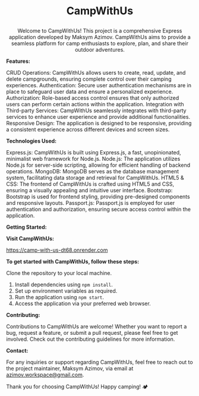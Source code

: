 # <p align="center"><b>CampWithUs</b></p>

<p align="center"> Welcome to CampWithUs! This project is a comprehensive Express application developed by Maksym Azimov. CampWithUs aims to provide a seamless platform for camp enthusiasts to explore, plan, and share their outdoor adventures.</p>
<b>Features:</b>

  CRUD Operations: CampWithUs allows users to create, read, update, and delete campgrounds, ensuring complete control over their camping experiences.
  Authentication: Secure user authentication mechanisms are in place to safeguard user data and ensure a personalized experience.
  Authorization: Role-based access control ensures that only authorized users can perform certain actions within the application.
  Integration with Third-party Services: CampWithUs seamlessly integrates with third-party services to enhance user experience and provide additional functionalities.
  Responsive Design: The application is designed to be responsive, providing a consistent experience across different devices and screen sizes.

<b>Technologies Used:</b>

  Express.js: CampWithUs is built using Express.js, a fast, unopinionated, minimalist web framework for Node.js.
  Node.js: The application utilizes Node.js for server-side scripting, allowing for efficient handling of backend operations.
  MongoDB: MongoDB serves as the database management system, facilitating data storage and retrieval for CampWithUs.
  HTML5 & CSS: The frontend of CampWithUs is crafted using HTML5 and CSS, ensuring a visually appealing and intuitive user interface.
  Bootstrap: Bootstrap is used for frontend styling, providing pre-designed components and responsive layouts.
  Passport.js: Passport.js is employed for user authentication and authorization, ensuring secure access control within the application.

<b>Getting Started:</b>

<b>Visit CampWithUs:</b>

https://camp-with-us-dt68.onrender.com

<b>To get started with CampWithUs, follow these steps:</b>

  Clone the repository to your local machine.
   1. Install dependencies using `npm install`.
   2. Set up environment variables as required.
   3. Run the application using `npm start`.
   4. Access the application via your preferred web browser.

<b>Contributing:</b>

Contributions to CampWithUs are welcome! Whether you want to report a bug, request a feature, or submit a pull request, please feel free to get involved. Check out the contributing guidelines for more information.

<b>Contact:</b>

For any inquiries or support regarding CampWithUs, feel free to reach out to the project maintainer, Maksym Azimov, via email at azimov.workspace@gmail.com.

Thank you for choosing CampWithUs! Happy camping! 🏕️
